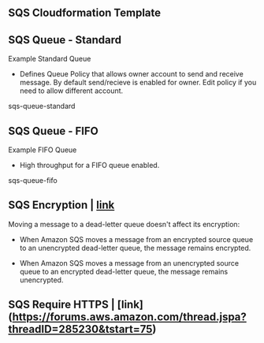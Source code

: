 ## SQS Cloudformation Template

## SQS Queue - Standard

Example Standard Queue

- Defines Queue Policy that allows owner account to send and receive message. By default send/recieve is enabled for owner. Edit policy if you need to allow different account.

sqs-queue-standard

## SQS Queue - FIFO

Example FIFO Queue

- High throughput for a FIFO queue enabled. 

sqs-queue-fifo


## SQS Encryption | [link](https://docs.aws.amazon.com/AWSSimpleQueueService/latest/SQSDeveloperGuide/sqs-server-side-encryption.html#sqs-encryption-what-does-sse-encrypt)

Moving a message to a dead-letter queue doesn't affect its encryption:

  - When Amazon SQS moves a message from an encrypted source queue to an unencrypted dead-letter queue, the message remains encrypted.

  - When Amazon SQS moves a message from an unencrypted source queue to an encrypted dead-letter queue, the message remains unencrypted.
  
## SQS Require HTTPS | [link] (https://forums.aws.amazon.com/thread.jspa?threadID=285230&tstart=75)


